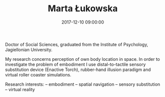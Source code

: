 ﻿---
layout: post
title:  "Marta Łukowska"
name: Marta
surname: Łukowska
date:   2017-12-10 09:00:00
categories: people
image-file: /images/people/mlukowska.jpg
category: colab
mail: mar.lukowska@gmail.com
website: 
twitter:
researchgate: 
---

Doctor of Social Sciences, graduated from the Institute of Psychology, Jagiellonian University.

My research concerns perception of own body location in space. In order to investigate the problem of embodiment I use distal-to-tactile sensory substitution device (Enactive Torch), rubber-hand illusion paradigm and virtual roller coaster simulations.

Research interests:
– embodiment
– spatial navigation
– sensory substitution
– virtual reality
